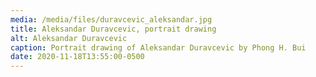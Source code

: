 ```yaml
---
media: /media/files/duravcevic_aleksandar.jpg
title: Aleksandar Duravcevic, portrait drawing
alt: Aleksandar Duravcevic
caption: Portrait drawing of Aleksandar Duravcevic by Phong H. Bui
date: 2020-11-18T13:55:00-0500
---
```

